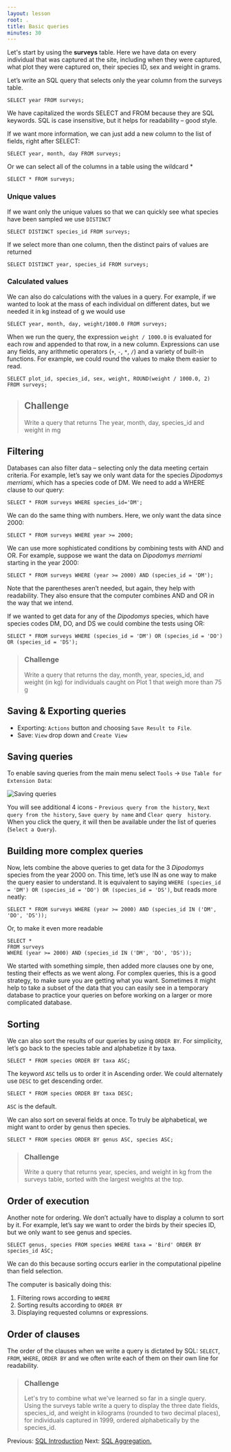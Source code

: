```yaml
---
layout: lesson
root: .
title: Basic queries
minutes: 30
---
```



Let's start by using the **surveys** table.
Here we have data on every individual that was captured at the site,
including when they were captured, what plot they were captured on,
their species ID, sex and weight in grams.

Let’s write an SQL query that selects only the year column from the surveys
table.

    SELECT year FROM surveys;

We have capitalized the words SELECT and FROM because they are SQL keywords.
SQL is case insensitive, but it helps for readability – good style.

If we want more information, we can just add a new column to the list of fields,
right after SELECT:

    SELECT year, month, day FROM surveys;

Or we can select all of the columns in a table using the wildcard *

    SELECT * FROM surveys;

### Unique values

If we want only the unique values so that we can quickly see what species have
been sampled we use ``DISTINCT``

    SELECT DISTINCT species_id FROM surveys;

If we select more than one column, then the distinct pairs of values are
returned

    SELECT DISTINCT year, species_id FROM surveys;

### Calculated values

We can also do calculations with the values in a query.
For example, if we wanted to look at the mass of each individual
on different dates, but we needed it in kg instead of g we would use

    SELECT year, month, day, weight/1000.0 FROM surveys;

When we run the query, the expression `weight / 1000.0` is evaluated for each row
and appended to that row, in a new column.  Expressions can use any fields, any
arithmetic operators (`+`, `-`, `*`, `/`) and a variety of built-in functions. For
example, we could round the values to make them easier to read.

    SELECT plot_id, species_id, sex, weight, ROUND(weight / 1000.0, 2) FROM surveys;

> ## Challenge
>
> Write a query that returns The year, month, day, species_id and weight in mg

Filtering
---------

Databases can also filter data – selecting only the data meeting certain
criteria.  For example, let’s say we only want data for the species _Dipodomys
merriami_, which has a species code of DM.  We need to add a WHERE clause to our
query:

    SELECT * FROM surveys WHERE species_id='DM';

We can do the same thing with numbers.
Here, we only want the data since 2000:

    SELECT * FROM surveys WHERE year >= 2000;

We can use more sophisticated conditions by combining tests with AND and OR.
For example, suppose we want the data on _Dipodomys merriami_ starting in the year
2000:

    SELECT * FROM surveys WHERE (year >= 2000) AND (species_id = 'DM');

Note that the parentheses aren’t needed, but again, they help with readability.
They also ensure that the computer combines AND and OR in the way that we
intend.

If we wanted to get data for any of the _Dipodomys_ species,
which have species codes DM, DO, and DS we could combine the tests using OR:

    SELECT * FROM surveys WHERE (species_id = 'DM') OR (species_id = 'DO') OR (species_id = 'DS');

> ### Challenge
>
> Write a query that returns the day, month, year, species_id, and
> weight (in kg) for individuals caught on Plot 1 that weigh more than 75 g


Saving & Exporting queries
--------------------------

* Exporting:  `Actions` button and choosing `Save Result to File`.
* Save: `View` drop down and `Create View`


Saving queries
--------------------------------------

To enable saving queries from the main menu select `Tools` -> `Use Table for Extension Data`:

![Saving queries](img/saving_query.png)

You will see additional 4 icons - `Previous query from the history`,
`Next query from the history`, `Save query by name` and `Clear query 
history`. When you click the query, it will then be available under
the list of queries (`Select a Query`).

Building more complex queries
-----------------------------

Now, lets combine the above queries to get data for the 3 _Dipodomys_ species from
the year 2000 on.  This time, let’s use IN as one way to make the query easier
to understand.  It is equivalent to saying `WHERE (species_id = 'DM') OR (species_id
= 'DO') OR (species_id = 'DS')`, but reads more neatly:

    SELECT * FROM surveys WHERE (year >= 2000) AND (species_id IN ('DM', 'DO', 'DS'));

Or, to make it even more readable

    SELECT *
    FROM surveys
    WHERE (year >= 2000) AND (species_id IN ('DM', 'DO', 'DS'));

We started with something simple, then added more clauses one by one, testing
their effects as we went along.  For complex queries, this is a good strategy,
to make sure you are getting what you want.  Sometimes it might help to take a
subset of the data that you can easily see in a temporary database to practice
your queries on before working on a larger or more complicated database.


Sorting
-------

We can also sort the results of our queries by using `ORDER BY`.
For simplicity, let’s go back to the species table and alphabetize it by taxa.

    SELECT * FROM species ORDER BY taxa ASC;

The keyword `ASC` tells us to order it in Ascending order.
We could alternately use `DESC` to get descending order.

    SELECT * FROM species ORDER BY taxa DESC;

`ASC` is the default.

We can also sort on several fields at once.
To truly be alphabetical, we might want to order by genus then species.

    SELECT * FROM species ORDER BY genus ASC, species ASC;

> ### Challenge
>
> Write a query that returns year, species, and weight in kg from
> the surveys table, sorted with the largest weights at the top.


Order of execution
------------------

Another note for ordering. We don’t actually have to display a column to sort by
it.  For example, let’s say we want to order the birds by their species ID, but
we only want to see genus and species.

    SELECT genus, species FROM species WHERE taxa = 'Bird' ORDER BY species_id ASC;

We can do this because sorting occurs earlier in the computational pipeline than
field selection.

The computer is basically doing this:

1. Filtering rows according to `WHERE`
2. Sorting results according to `ORDER BY`
3. Displaying requested columns or expressions.


Order of clauses
----------------

The order of the clauses when we write a query is dictated by SQL:
`SELECT`, `FROM`, `WHERE`, `ORDER BY` and we often write each of them
on their own line for readability.


> ### Challenge
>
> Let's try to combine what we've learned so far in a single
> query.  Using the surveys table write a query to display the three date fields,
> species\_id, and weight in kilograms (rounded to two decimal places), for
> individuals captured in 1999, ordered alphabetically by the species\_id.




Previous: [SQL Introduction](00-sql-introduction.html) Next: [SQL Aggregation.](02-sql-aggregation.html)
